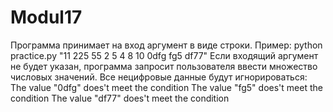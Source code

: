 # Modul17
Программа принимает на вход аргумент в виде строки.
Пример: python practice.py "11 225 55 2 5 4 8 10 0dfg fg5 df77"
Если входящий аргумент не будет указан, программа запросит пользователя ввести множество числовых значений.
Все нецифровые данные будут игнорироваться: 
The value "0dfg" does't meet the condition
The value "fg5" does't meet the condition
The value "df77" does't meet the condition

